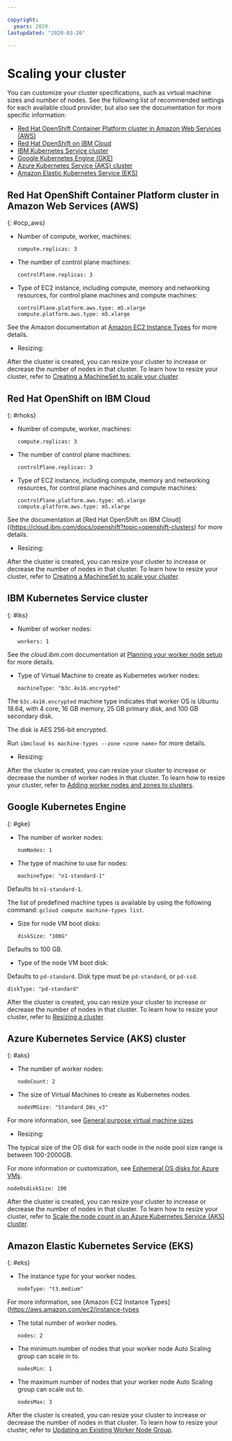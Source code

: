 ```yaml
---

copyright:
  years: 2020
lastupdated: "2020-03-26"

---
```


# Scaling your cluster

You can customize your cluster specifications, such as virtual machine sizes and number of nodes. See the following list of recommended settings for each available cloud provider, but also see the documentation for more specific information:

* [Red Hat OpenShift Container Platform cluster in Amazon Web Services (AWS)](#ocp_aws)
* [Red Hat OpenShift on IBM Cloud](#rhoks)
* [IBM Kubernetes Service cluster](#iks)
* [Google Kubernetes Engine (GKE)](#gke)
* [Azure Kubernetes Service (AKS) cluster](#aks)
* [Amazon Elastic Kubernetes Service (EKS)](#eks)

## Red Hat OpenShift Container Platform cluster in Amazon Web Services (AWS)
{: #ocp_aws}

- Number of compute, worker, machines:
  
  ```
  compute.replicas: 3
  ```

- The number of control plane machines:

  ```
  controlPlane.replicas: 3
  ```

- Type of EC2 instance, including compute, memory and networking resources, for control plane machines and compute machines:

  ```
  controlPlane.platform.aws.type: m5.xlarge
  compute.platform.aws.type: m5.xlarge
  ```

See the Amazon documentation at [Amazon EC2 Instance Types](https://aws.amazon.com/ec2/instance-types/) for more details.

- Resizing:

After the cluster is created, you can resize your cluster to increase or decrease the number of nodes in that cluster. To learn how to resize your cluster, refer to [Creating a MachineSet to scale your cluster](https://docs.openshift.com/container-platform/4.1/machine_management/creating-machineset.html).

## Red Hat OpenShift on IBM Cloud
{: #rhoks}

- Number of compute, worker, machines:

  ```
  compute.replicas: 3
  ```

- The number of control plane machines:
 
  ```
  controlPlane.replicas: 3
  ```

- Type of EC2 instance, including compute, memory and networking resources, for control plane machines and compute machines:

  ```
  controlPlane.platform.aws.type: m5.xlarge
  compute.platform.aws.type: m5.xlarge
  ```

See the documentation at [Red Hat OpenShift on IBM Cloud]((https://cloud.ibm.com/docs/openshift?topic=openshift-clusters) for more details.

- Resizing:

After the cluster is created, you can resize your cluster to increase or decrease the number of nodes in that cluster. To learn how to resize your cluster, refer to [Creating a MachineSet to scale your cluster](https://docs.openshift.com/container-platform/4.1/machine_management/creating-machineset.html).

## IBM Kubernetes Service cluster
{: #iks}

- Number of worker nodes:
  
  ```
  workers: 1
  ```

See the _cloud.ibm.com_ documentation at [Planning your worker node setup](https://cloud.ibm.com/docs/containers?topic=containers-planning_worker_nodes) for more details.

- Type of Virtual Machine to create as Kubernetes worker nodes:

  ```
  machineType: "b3c.4x16.encrypted"
  ```
  
The `b3c.4x16.encrypted` machine type indicates that worker OS is Ubuntu 18.64, with 4 core, 16 GB memory, 25 GB primary disk, and 100 GB secondary disk.

The disk is AES 256-bit encrypted. 

Run `ibmcloud ks machine-types --zone <zone name>` for more details.

- Resizing:

After the cluster is created, you can resize your cluster to increase or decrease the number of worker nodes in that cluster. To learn how to resize your cluster, refer to [Adding worker nodes and zones to clusters](https://cloud.ibm.com/docs/containers?topic=containers-add_workers).

## Google Kubernetes Engine
{: #gke}

- The number of worker nodes:

  ```
  numNodes: 1
  ```

- The type of machine to use for nodes:

  ```
  machineType: "n1-standard-1"
  ```

Defaults to `n1-standard-1`. 
 
The list of predefined machine types is available by using the following command: `gcloud compute machine-types list`.

- Size for node VM boot disks:
   
  ```
  diskSize: "100G"
  ```

Defaults to 100 GB.

- Type of the node VM boot disk:
   
Defaults to `pd-standard`. Disk type must be `pd-standard`, or `pd-ssd`.

  ```
  diskType: "pd-standard"
  ```

After the cluster is created, you can resize your cluster to increase or decrease the number of nodes in that cluster.  To learn how to resize your cluster, refer to [Resizing a cluster](https://cloud.google.com/kubernetes-engine/docs/how-to/resizing-a-cluster).

## Azure Kubernetes Service (AKS) cluster
{: #aks}

- The number of worker nodes:
  
  ```
  nodeCount: 2
  ```

- The size of Virtual Machines to create as Kubernetes nodes. 

  ```
  nodeVMSize: "Standard_D8s_v3"
  ```

For more information, see [General purpose virtual machine sizes](https://docs.microsoft.com/en-us/azure/virtual-machines/windows/sizes-general)

- Resizing:
  
The typical size of the OS disk for each node in the node pool size range is between 100-2000GB. 

For more information or customization, see [Ephemeral OS disks for Azure VMs](https://docs.microsoft.com/en-us/azure/virtual-machines/windows/ephemeral-os-disks).

  ```
  nodeOsdiskSize: 100
  ```

After the cluster is created, you can resize your cluster to increase or decrease the number of nodes in that cluster. To learn how to resize your cluster, refer to [Scale the node count in an Azure Kubernetes Service (AKS) cluster](https://docs.microsoft.com/en-us/azure/aks/scale-cluster).

## Amazon Elastic Kubernetes Service (EKS)
{: #eks}
 
- The instance type for your worker nodes.
  
  ```
  nodeType: "t3.medium"
  ```


For more information, see [Amazon EC2 Instance Types](https://aws.amazon.com/ec2/instance-types


- The total number of worker nodes.

  ```
  nodes: 2
  ```

- The minimum number of nodes that your worker node Auto Scaling group can scale in to.

  ```
  nodesMin: 1
  ```

- The maximum number of nodes that your worker node Auto Scaling group can scale out to.

  ```
  nodesMax: 3
  ```

After the cluster is created, you can resize your cluster to increase or decrease the number of nodes in that cluster. To learn how to resize your cluster, refer to [Updating an Existing Worker Node Group](https://docs.aws.amazon.com/eks/latest/userguide/update-stack.html).


